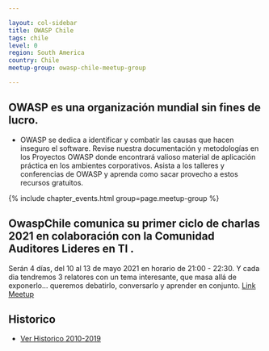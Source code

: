 ```yaml
---

layout: col-sidebar
title: OWASP Chile
tags: chile
level: 0
region: South America
country: Chile
meetup-group: owasp-chile-meetup-group

---
```


## OWASP es una organización mundial sin fines de lucro.

  - OWASP se dedica a identificar y combatir las causas que hacen
    inseguro el software. Revise nuestra documentación y metodologías en
    los Proyectos OWASP donde encontrará valioso material de aplicación
    práctica en los ambientes corporativos. Asista a los talleres y
    conferencias de OWASP y aprenda como sacar provecho a estos recursos
    gratuitos.

{% include chapter_events.html group=page.meetup-group %}

## OwaspChile comunica su primer ciclo de charlas 2021 en colaboración con la Comunidad Auditores Lideres en TI .
Serán 4 días, del 10 al 13 de mayo 2021 en horario de 21:00 - 22:30. Y cada dia tendremos 3 relatores con un tema interesante, que masa allá de exponerlo... queremos debatirlo, conversarlo y aprender en conjunto.  [Link Meetup](https://www.meetup.com/owasp-chile-meetup-group/ "Link Meetup")

## Historico

+ [Ver Historico 2010-2019](https://wiki.owasp.org/index.php/Chile#tab=Owasp-Chile)
